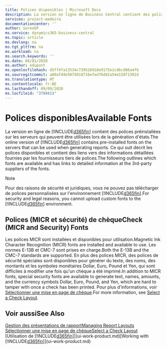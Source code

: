 ```yaml
---
title: Polices disponibles | Microsoft Docs
description: La version en ligne de Business Central contient des polices préinstallées sur les serveurs qui peuvent être utilisées lors de la génération d'états.
services: project-madeira
documentationcenter: ''
author: SorenGP
ms.service: dynamics365-business-central
ms.topic: article
ms.devlang: na
ms.tgt_pltfrm: na
ms.workload: na
ms.search.keywords: ''
ms.date: 04/01/2020
ms.author: edupont
ms.openlocfilehash: d5ff4fa13534c739526918e9175e2cdbcd86a4fb
ms.sourcegitcommit: a80afd4e5075018716efad76d82a54e158f1392d
ms.translationtype: HT
ms.contentlocale: fr-BE
ms.lasthandoff: 09/09/2020
ms.locfileid: "3789413"
---
```

# <a name="available-fonts"></a><span data-ttu-id="0728c-103">Polices disponibles</span><span class="sxs-lookup"><span data-stu-id="0728c-103">Available Fonts</span></span>
<span data-ttu-id="0728c-104">La version en ligne de [!INCLUDE[d365fin](includes/d365fin_md.md)] contient des polices préinstallées sur les serveurs qui peuvent être utilisées lors de la génération d'états.</span><span class="sxs-lookup"><span data-stu-id="0728c-104">The online version of [!INCLUDE[d365fin](includes/d365fin_md.md)] contains pre-installed fonts on the servers that can be used when generating reports.</span></span> <span data-ttu-id="0728c-105">Ce qui suit décrit les polices disponibles et contient des liens vers des informations détaillées fournies par les fournisseurs tiers de polices.</span><span class="sxs-lookup"><span data-stu-id="0728c-105">The following outlines which fonts are available and has links to detailed information at the 3rd-party suppliers of the fonts.</span></span>

> [!NOTE]
> <span data-ttu-id="0728c-106">Pour des raisons de sécurité et juridiques, vous ne pouvez pas télécharger de polices personnalisées sur l'environnement [!INCLUDE[d365fin](includes/d365fin_md.md)].</span><span class="sxs-lookup"><span data-stu-id="0728c-106">For security and legal reasons, you cannot upload custom fonts to the [!INCLUDE[d365fin](includes/d365fin_md.md)] environment.</span></span>

## <a name="check-micr-and-security-fonts"></a><span data-ttu-id="0728c-107">Polices (MICR et sécurité) de chèque</span><span class="sxs-lookup"><span data-stu-id="0728c-107">Check (MICR and Security) Fonts</span></span>  
<span data-ttu-id="0728c-108">Les polices MICR sont installées et disponibles pour utilisation.</span><span class="sxs-lookup"><span data-stu-id="0728c-108">Magnetic Ink Character Recognition (MICR) fonts are installed and available to use.</span></span> <span data-ttu-id="0728c-109">Les normes E-13B et CMC-7 sont prises en charge.</span><span class="sxs-lookup"><span data-stu-id="0728c-109">Both the E-13B and the CMC-7 standards are supported.</span></span> <span data-ttu-id="0728c-110">En plus des polices MICR, des polices de sécurité spéciales sont disponibles pour générer du texte, des noms, des montants et les symboles monétaires Dollar, Euro, Pound et Yen, qui sont difficiles à modifier une fois qu'un chèque a été imprimé.</span><span class="sxs-lookup"><span data-stu-id="0728c-110">In addition to MICR fonts, special security fonts are available to generate text, names, amounts, and the currency symbols Dollar, Euro, Pound, and Yen, which are hard to tamper with once a check has been printed.</span></span> <span data-ttu-id="0728c-111">Pour plus d'informations, voir [Sélectionner une mise en page de chèque](finance-how-define-check-layouts.md).</span><span class="sxs-lookup"><span data-stu-id="0728c-111">For more information, see [Select a Check Layout](finance-how-define-check-layouts.md).</span></span>

## <a name="see-also"></a><span data-ttu-id="0728c-112">Voir aussi</span><span class="sxs-lookup"><span data-stu-id="0728c-112">See Also</span></span>
[<span data-ttu-id="0728c-113">Gestion des présentations de rapport</span><span class="sxs-lookup"><span data-stu-id="0728c-113">Managing Report Layouts</span></span>](ui-manage-report-layouts.md)  
[<span data-ttu-id="0728c-114">Sélectionner une mise en page de chèque</span><span class="sxs-lookup"><span data-stu-id="0728c-114">Select a Check Layout</span></span>](finance-how-define-check-layouts.md)  
<span data-ttu-id="0728c-115">[Utilisation de [!INCLUDE[d365fin](includes/d365fin_md.md)]](ui-work-product.md)</span><span class="sxs-lookup"><span data-stu-id="0728c-115">[Working with [!INCLUDE[d365fin](includes/d365fin_md.md)]](ui-work-product.md)</span></span>
